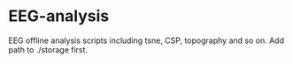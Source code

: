 # EEG-analysis
EEG offline analysis scripts including tsne, CSP, topography and so on. Add path to ./storage first.

